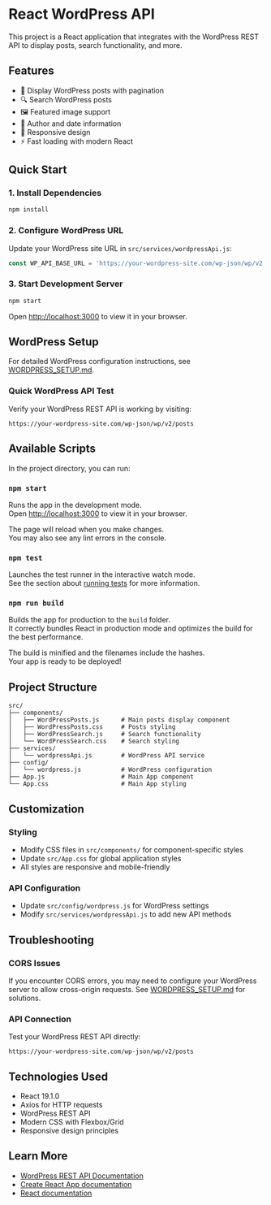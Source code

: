 # React WordPress API

This project is a React application that integrates with the WordPress REST API to display posts, search functionality, and more.

## Features

- 📝 Display WordPress posts with pagination
- 🔍 Search WordPress posts
- 🖼️ Featured image support
- 👤 Author and date information
- 📱 Responsive design
- ⚡ Fast loading with modern React

## Quick Start

### 1. Install Dependencies
```bash
npm install
```

### 2. Configure WordPress URL
Update your WordPress site URL in `src/services/wordpressApi.js`:
```javascript
const WP_API_BASE_URL = 'https://your-wordpress-site.com/wp-json/wp/v2';
```

### 3. Start Development Server
```bash
npm start
```

Open [http://localhost:3000](http://localhost:3000) to view it in your browser.

## WordPress Setup

For detailed WordPress configuration instructions, see [WORDPRESS_SETUP.md](./WORDPRESS_SETUP.md).

### Quick WordPress API Test
Verify your WordPress REST API is working by visiting:
```
https://your-wordpress-site.com/wp-json/wp/v2/posts
```

## Available Scripts

In the project directory, you can run:

### `npm start`

Runs the app in the development mode.\
Open [http://localhost:3000](http://localhost:3000) to view it in your browser.

The page will reload when you make changes.\
You may also see any lint errors in the console.

### `npm test`

Launches the test runner in the interactive watch mode.\
See the section about [running tests](https://facebook.github.io/create-react-app/docs/running-tests) for more information.

### `npm run build`

Builds the app for production to the `build` folder.\
It correctly bundles React in production mode and optimizes the build for the best performance.

The build is minified and the filenames include the hashes.\
Your app is ready to be deployed!

## Project Structure

```
src/
├── components/
│   ├── WordPressPosts.js      # Main posts display component
│   ├── WordPressPosts.css     # Posts styling
│   ├── WordPressSearch.js     # Search functionality
│   └── WordPressSearch.css    # Search styling
├── services/
│   └── wordpressApi.js        # WordPress API service
├── config/
│   └── wordpress.js           # WordPress configuration
├── App.js                     # Main App component
└── App.css                    # Main App styling
```

## Customization

### Styling
- Modify CSS files in `src/components/` for component-specific styles
- Update `src/App.css` for global application styles
- All styles are responsive and mobile-friendly

### API Configuration
- Update `src/config/wordpress.js` for WordPress settings
- Modify `src/services/wordpressApi.js` to add new API methods

## Troubleshooting

### CORS Issues
If you encounter CORS errors, you may need to configure your WordPress server to allow cross-origin requests. See [WORDPRESS_SETUP.md](./WORDPRESS_SETUP.md) for solutions.

### API Connection
Test your WordPress REST API directly:
```
https://your-wordpress-site.com/wp-json/wp/v2/posts
```

## Technologies Used

- React 19.1.0
- Axios for HTTP requests
- WordPress REST API
- Modern CSS with Flexbox/Grid
- Responsive design principles

## Learn More

- [WordPress REST API Documentation](https://developer.wordpress.org/rest-api/)
- [Create React App documentation](https://facebook.github.io/create-react-app/docs/getting-started)
- [React documentation](https://reactjs.org/)

